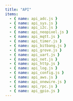 ```yaml
---
title: "API"
items:
  - { name: api_adc.js }
  - { name: api_sys.js }
  - { name: api_i2c.js }
  - { name: api_neopixel.js }
  - { name: api_mqtt.js }
  - { name: api_timer.js }
  - { name: api_bitbang.js }
  - { name: api_grove.js }
  - { name: api_uart.js }
  - { name: api_net.js }
  - { name: api_http.js }
  - { name: api_log.js }
  - { name: api_config.js }
  - { name: api_aws.js }
  - { name: api_onewire.js }
  - { name: api_rpc.js }
  - { name: api_gpio.js }
---
```

